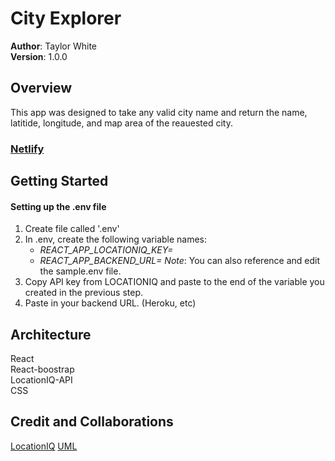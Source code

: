 # City Explorer

**Author**: Taylor White  
**Version**: 1.0.0

## Overview
This app was designed to take any valid city name and return the name, latitide, longitude, and map area of the reauested city.

### [Netlify](https://flamboyant-tesla-763e34.netlify.app)

## Getting Started

#### Setting up the .env file

1. Create file called '.env'
2. In .env, create the following variable names:
    - *REACT_APP_LOCATIONIQ_KEY=*
    - *REACT_APP_BACKEND_URL=*
    *Note*: You can also reference and edit the sample.env file.
3. Copy API key from LOCATIONIQ and paste to the end of the variable you created in the previous step.
4. Paste in your backend URL. (Heroku, etc)



## Architecture
React  
React-boostrap  
LocationIQ-API  
CSS  

## Credit and Collaborations
[LocationIQ](https://locationiq.com/docs)
[UML](https://drive.google.com/file/d/1dKorR6TiiY-5oosEViZm8Wr3AfR-sUMU/view?usp=sharing)
